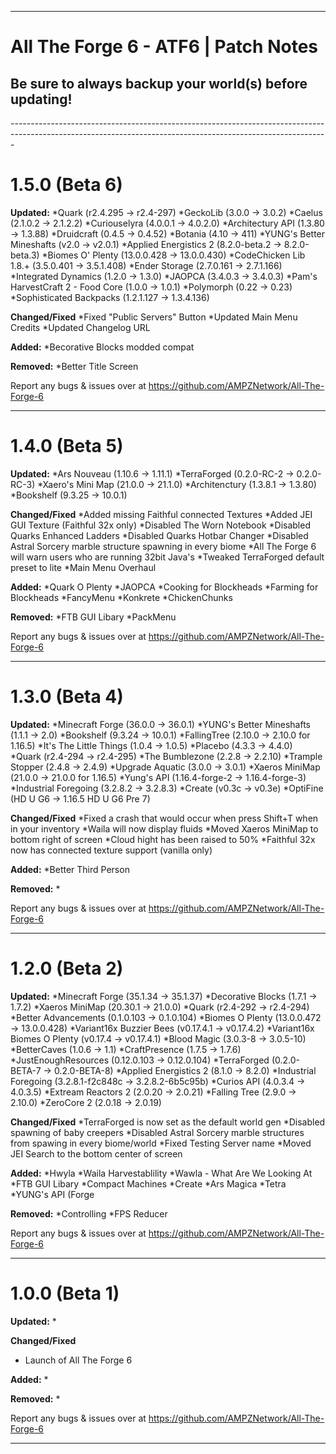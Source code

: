 ------------------------------------------------------------------------------------------------------------------------------------------------------------- 
<h1>All The Forge 6 - ATF6 | Patch Notes</h1>
<h2>Be sure to always backup your world(s) before updating!</h2>
-------------------------------------------------------------------------------------------------------------------------------------------------------------
<h1>1.5.0 (Beta 6)</h1>

**Updated:**
*Quark (r2.4.295 → r2.4-297)
*GeckoLib (3.0.0 → 3.0.2)
*Caelus (2.1.0.2 → 2.1.2.2)
*Curiouselyra (4.0.0.1 → 4.0.2.0)
*Architectury API (1.3.80 → 1.3.88)
*Druidcraft (0.4.5 → 0.4.52)
*Botania (4.10 → 411)
*YUNG's Better Mineshafts (v2.0 → v2.0.1)
*Applied Energistics 2 (8.2.0-beta.2 → 8.2.0-beta.3)
*Biomes O' Plenty (13.0.0.428 → 13.0.0.430)
*CodeChicken Lib 1.8.+ (3.5.0.401 → 3.5.1.408)
*Ender Storage (2.7.0.161 → 2.7.1.166)
*Integrated Dynamics (1.2.0 → 1.3.0)
*JAOPCA (3.4.0.3 → 3.4.0.3)
*Pam's HarvestCraft 2 - Food Core (1.0.0 → 1.0.1)
*Polymorph (0.22 → 0.23)
*Sophisticated Backpacks (1.2.1.127 → 1.3.4.136)

**Changed/Fixed**
*Fixed "Public Servers" Button
*Updated Main Menu Credits
*Updated Changelog URL

**Added:**
*Becorative Blocks modded compat

**Removed:**
*Better Title Screen


Report any bugs & issues over at
https://github.com/AMPZNetwork/All-The-Forge-6

---------------------------------------------------------------------------------------------

<h1>1.4.0 (Beta 5)</h1>

**Updated:**
*Ars Nouveau (1.10.6 → 1.11.1)
*TerraForged (0.2.0-RC-2 → 0.2.0-RC-3)
*Xaero's Mini Map (21.0.0 → 21.1.0)
*Architenctury (1.3.8.1 → 1.3.80)
*Bookshelf (9.3.25 → 10.0.1)

**Changed/Fixed**
*Added missing Faithful connected Textures
*Added JEI GUI Texture (Faithful 32x only)
*Disabled The Worn Notebook
*Disabled Quarks Enhanced Ladders
*Disabled Quarks Hotbar Changer
*Disabled Astral Sorcery marble structure spawning in every biome
*All The Forge 6 will warn users who are running 32bit Java's
*Tweaked TerraForged default preset to lite
*Main Menu Overhaul

**Added:**
*Quark O Plenty
*JAOPCA
*Cooking for Blockheads
*Farming for Blockheads
*FancyMenu
*Konkrete
*ChickenChunks

**Removed:**
*FTB GUI Libary
*PackMenu


Report any bugs & issues over at
https://github.com/AMPZNetwork/All-The-Forge-6

---------------------------------------------------------------------------------------------
<h1>1.3.0 (Beta 4)</h1>

**Updated:**
*Minecraft Forge (36.0.0 → 36.0.1)
*YUNG's Better Mineshafts (1.1.1 → 2.0)
*Bookshelf (9.3.24 → 10.0.1)
*FallingTree (2.10.0 → 2.10.0 for 1.16.5)
*It's The Little Things (1.0.4 → 1.0.5)
*Placebo (4.3.3 → 4.4.0)
*Quark (r2.4-294 → r2.4-295)
*The Bumblezone (2.2.8 → 2.2.10)
*Trample Stopper (2.4.8 → 2.4.9)
*Upgrade Aquatic (3.0.0 → 3.0.1)
*Xaeros MiniMap (21.0.0 → 21.0.0 for 1.16.5)
*Yung's API (1.16.4-forge-2 → 1.16.4-forge-3)
*Industrial Foregoing (3.2.8.2 → 3.2.8.3)
*Create (v0.3c → v0.3e)
*OptiFine (HD U G6 → 1.16.5 HD U G6 Pre 7)

**Changed/Fixed**
*Fixed a crash that would occur when press Shift+T when in your inventory
*Waila will now display fluids
*Moved Xaeros MiniMap to bottom right of screen
*Cloud hight has been raised to 50%
*Faithful 32x now has connected texture support (vanilla only)

**Added:**
*Better Third Person

**Removed:**
*


Report any bugs & issues over at
https://github.com/AMPZNetwork/All-The-Forge-6

---------------------------------------------------------------------------------------------
<h1>1.2.0 (Beta 2)</h1>

**Updated:**
*Minecraft Forge (35.1.34 → 35.1.37)
*Decorative Blocks (1.7.1 → 1.7.2)
*Xaeros MiniMap (20.30.1 → 21.0.0)
*Quark (r2.4-292 → r2.4-294)
*Better Advancements (0.1.0.103 → 0.1.0.104)
*Biomes O Plenty (13.0.0.472 → 13.0.0.428)
*Variant16x Buzzier Bees (v0.17.4.1 → v0.17.4.2)
*Variant16x Biomes O Plenty (v0.17.4 → v0.17.4.1)
*Blood Magic (3.0.3-8 → 3.0.5-10)
*BetterCaves (1.0.6 → 1.1)
*CraftPresence (1.7.5 → 1.7.6)
*JustEnoughResources (0.12.0.103 → 0.12.0.104)
*TerraForged (0.2.0-BETA-7 → 0.2.0-BETA-8)
*Applied Energistics 2 (8.1.0 → 8.2.0)
*Industrial Foregoing (3.2.8.1-f2c848c → 3.2.8.2-6b5c95b)
*Curios API (4.0.3.4 → 4.0.3.5)
*Extream Reactors 2 (2.0.20 → 2.0.21)
*Falling Tree (2.9.0 → 2.10.0)
*ZeroCore 2 (2.0.18 → 2.0.19)

**Changed/Fixed**
*TerraForged is now set as the default world gen
*Disabled spawning of baby creepers
*Disabled Astral Sorcery marble structures from spawing in every biome/world
*Fixed Testing Server name
*Moved JEI Search to the bottom center of screen

**Added:**
*Hwyla
*Waila Harvestablility
*Wawla - What Are We Looking At
*FTB GUI Libary
*Compact Machines
*Create
*Ars Magica
*Tetra
*YUNG's API (Forge

**Removed:**
*Controlling
*FPS Reducer


Report any bugs & issues over at
https://github.com/AMPZNetwork/All-The-Forge-6

---------------------------------------------------------------------------------------------

<h1>1.0.0 (Beta 1)</h1>

**Updated:**
*

**Changed/Fixed**
* Launch of All The Forge 6

**Added:**
*

**Removed:**
*


Report any bugs & issues over at
https://github.com/AMPZNetwork/All-The-Forge-6

---------------------------------------------------------------------------------------------
